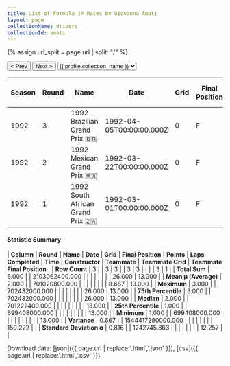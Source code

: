 ```yaml
---
title: List of Formula 1® Races by Giovanna Amati
layout: page
collectionName: drivers
collectionId: amati
---
```


{% assign url_split = page.url | split: "/" %}
<div id="collection-navigation">
<button onclick="selector.options[selector.selectedIndex-1].value && (window.location = selector.options[selector.selectedIndex-1].value);">&lt; Prev</button>
<button onclick="selector.options[selector.selectedIndex+1].value && (window.location = selector.options[selector.selectedIndex+1].value);">Next &gt;</button>
<select id="selector" onchange="this.options[this.selectedIndex].value && (window.location = this.options[this.selectedIndex].value);">
  {% for collectionId in site.data[page.collectionName].refs %}
    {% if collectionId == page.collectionId %}
      {% assign selected = "selected" %}
    {% else %}
      {% assign selected = "" %}
    {% endif %}
    {% assign profile = site.data[page.collectionName][collectionId].profile %}
    <option value="/f1/{{ page.collectionName }}/{{ collectionId }}/{{ url_split[4] }}" {{ selected }}>{{ profile.collection_name }}</option>
  {% endfor %}
</select>
</div>

| Season | Round | Name | Date | Grid | Final Position | Points | Laps Completed | Time | Constructor | Teammate | Teammate Grid | Teammate Final Position |
|--|--|--|--|--|--|--|--|--|--|--|--|--|
| 1992 | 3 | 1992 Brazilian Grand Prix 🇧🇷 | 1992-04-05T00:00:00.000Z | 0 | F | 0.0 | 0 |   | Brabham 🇬🇧 | [Eric van de Poele 🇧🇪](/f1/drivers/poele) | 0 | F |
| 1992 | 2 | 1992 Mexican Grand Prix 🇲🇽 | 1992-03-22T00:00:00.000Z | 0 | F | 0.0 | 0 |   | Brabham 🇬🇧 | [Eric van de Poele 🇧🇪](/f1/drivers/poele) | 0 | F |
| 1992 | 1 | 1992 South African Grand Prix 🇿🇦 | 1992-03-01T00:00:00.000Z | 0 | F | 0.0 | 0 |   | Brabham 🇬🇧 | [Eric van de Poele 🇧🇪](/f1/drivers/poele) | 26 | 13 |

#### Statistic Summary

| **Column** | **Round** | **Name** | **Date** | **Grid** | **Final Position** | **Points** | **Laps Completed** | **Time** | **Constructor** | **Teammate** | **Teammate Grid** | **Teammate Final Position** |
| **Row Count** | 3 |  | 3 | 3 |  | 3 | 3 |  |  |  | 3 | 1 |
| **Total Sum** | 6.000 |  | 2103062400.000 |  |  |  |  |  |  |  | 26.000 | 13.000 |
| **Mean μ (Average)** | 2.000 |  | 701020800.000 |  |  |  |  |  |  |  | 8.667 | 13.000 |
| **Maximum** | 3.000 |  | 702432000.000 |  |  |  |  |  |  |  | 26.000 | 13.000 |
| **75th Percentile** | 3.000 |  | 702432000.000 |  |  |  |  |  |  |  | 26.000 | 13.000 |
| **Median** | 2.000 |  | 701222400.000 |  |  |  |  |  |  |  |  | 13.000 |
| **25th Percentile** | 1.000 |  | 699408000.000 |  |  |  |  |  |  |  |  | 13.000 |
| **Minimum** | 1.000 |  | 699408000.000 |  |  |  |  |  |  |  |  | 13.000 |
| **Variance** | 0.667 |  | 1544417280000.000 |  |  |  |  |  |  |  | 150.222 |  |
| **Standard Deviation σ** | 0.816 |  | 1242745.863 |  |  |  |  |  |  |  | 12.257 |  |

Download data: [json]({{ page.url | replace:'.html','.json' }}), [csv]({{ page.url | replace:'.html','.csv' }})
